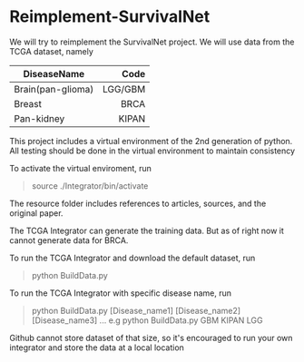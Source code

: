 # Reimplement-SurvivalNet

We will try to reimplement the SurvivalNet project.  We will use data from the TCGA dataset, namely

| DiseaseName	| Code 		| 
| -------------	|-------------:| 
| Brain(pan-glioma) 	| LGG/GBM	| 
| Breast 		| BRCA 		|
| Pan-kidney	| KIPAN		|

This project includes a virtual environment of the 2nd generation of python. All testing should be done in the virtual environment to maintain consistency

To activate the virtual enviroment, run
>source ./Integrator/bin/activate

The resource folder includes references to articles, sources, and the original paper.

The TCGA Integrator can generate the training data. But as of right now it cannot generate data for BRCA.

To run the TCGA Integrator and download the default dataset, run
>python BuildData.py

To run the TCGA Integrator with specific disease name, run
>python BuildData.py [Disease_name1] [Disease_name2] [Disease_name3] ... 
e.g
>python BuildData.py GBM KIPAN LGG

Github cannot store dataset of that size, so it's encouraged to run your own integrator and store the data at a local location
